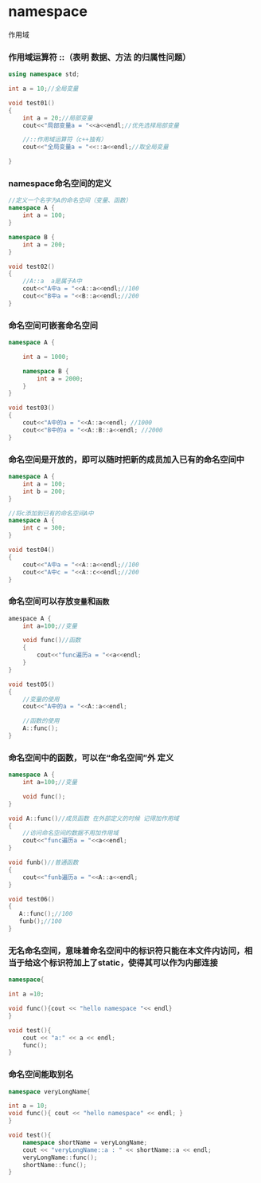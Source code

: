 # namespace



作用域

### 作用域运算符 ::（表明 数据、方法 的归属性问题）

```cpp
using namespace std;

int a = 10;//全局变量

void test01()
{
    int a = 20;//局部变量
    cout<<"局部变量a = "<<a<<endl;//优先选择局部变量

    //::作用域运算符（c++独有）
    cout<<"全局变量a = "<<::a<<endl;//取全局变量

}
```

### namespace命名空间的定义

```cpp
//定义一个名字为A的命名空间（变量、函数）
namespace A {
    int a = 100;
}

namespace B {
    int a = 200;
}

void test02()
{
    //A::a  a是属于A中
    cout<<"A中a = "<<A::a<<endl;//100
    cout<<"B中a = "<<B::a<<endl;//200
}
```

### 命名空间可嵌套命名空间

```cpp
namespace A {

    int a = 1000;

    namespace B {
        int a = 2000;
    }
}

void test03()
{
    cout<<"A中的a = "<<A::a<<endl; //1000
    cout<<"B中的a = "<<A::B::a<<endl; //2000
}
```

### 命名空间是开放的，即可以随时把新的成员加入已有的命名空间中

```cpp
namespace A {
    int a = 100;
    int b = 200;
}

//将c添加到已有的命名空间A中
namespace A {
    int c = 300;
}

void test04()
{
    cout<<"A中a = "<<A::a<<endl;//100
    cout<<"A中c = "<<A::c<<endl;//200
}
```

### 命名空间可以存放`变量`和`函数`

```cpp
amespace A {
    int a=100;//变量

    void func()//函数
    {
        cout<<"func遍历a = "<<a<<endl;
    }
}

void test05()
{
    //变量的使用
    cout<<"A中的a = "<<A::a<<endl;

    //函数的使用
    A::func();
}
```

### 命名空间中的函数，可以在“命名空间”外 定义

```cpp
namespace A {
    int a=100;//变量

    void func();
}

void A::func()//成员函数 在外部定义的时候 记得加作用域
{
    //访问命名空间的数据不用加作用域
    cout<<"func遍历a = "<<a<<endl;
}

void funb()//普通函数
{
    cout<<"funb遍历a = "<<A::a<<endl;
}

void test06()
{
   A::func();//100
   funb();//100
}
```

### 无名命名空间，意味着命名空间中的标识符只能在本文件内访问，相当于给这个标识符加上了static，使得其可以作为内部连接

```cpp
namespace{

int a =10;

void func(){cout << "hello namespace "<< endl}
}

void test(){
	cout << "a:" << a << endl;
	func();
}
```

### 命名空间能取别名

```cpp
namespace veryLongName{

int a = 10;
void func(){ cout << "hello namespace" << endl; }
}

void test(){
    namespace shortName = veryLongName;
    cout << "veryLongName::a : " << shortName::a << endl;
    veryLongName::func();
    shortName::func();
}
```
